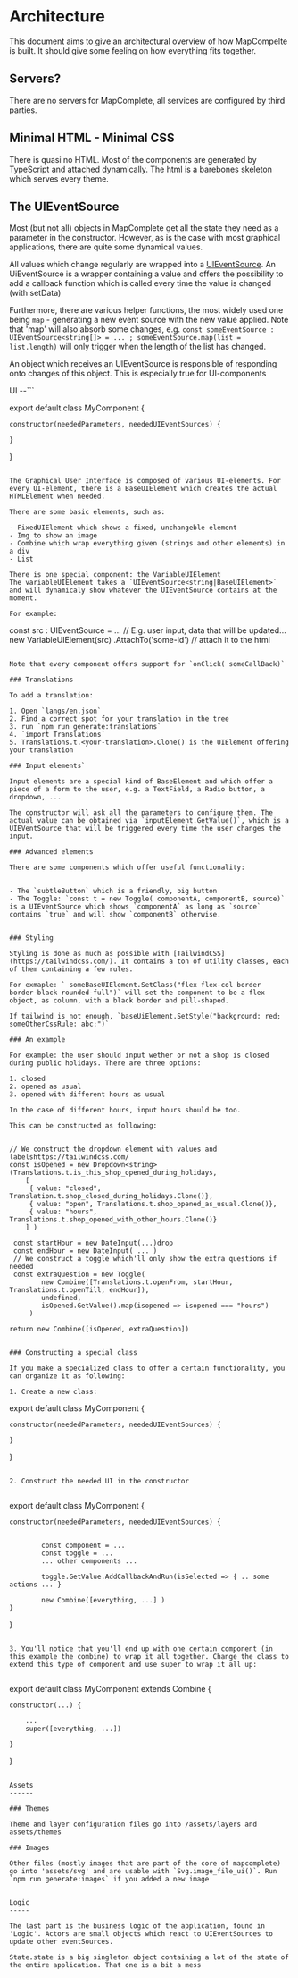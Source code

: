 Architecture
============

This document aims to give an architectural overview of how MapCompelte is built. It should give some feeling on how everything fits together.

Servers?
--------

There are no servers for MapComplete, all services are configured by third parties.

Minimal HTML - Minimal CSS
--------------------------

There is quasi no HTML. Most of the components are generated by TypeScript and attached dynamically. The html is a barebones skeleton which serves every theme.


The UIEventSource
-----------------

Most (but not all) objects in MapComplete get all the state they need as a parameter in the constructor. However, as is the case with most graphical applications, there are quite some dynamical values.

All values which change regularly are wrapped into a [UIEventSource](https://github.com/pietervdvn/MapComplete/blob/master/Logic/UIEventSource.ts).
An UiEventSource is a wrapper containing a value and offers the possibility to add a callback function which is called every time the value is changed (with setData)

Furthermore, there are various helper functions, the most widely used one being `map` - generating a new event source with the new value applied.
Note that 'map' will also absorb some changes, e.g. `const someEventSource : UIEventSource<string[]> = ... ; someEventSource.map(list = list.length)` will only trigger when the length of the list has changed.	

An object which receives an UIEventSource is responsible of responding onto changes of this object. This is especially true for UI-components

UI
--```

export default class MyComponent {

    constructor(neededParameters, neededUIEventSources) {
    
    }

}
```

The Graphical User Interface is composed of various UI-elements. For every UI-element, there is a BaseUIElement which creates the actual HTMLElement when needed.

There are some basic elements, such as:

- FixedUIElement which shows a fixed, unchangeble element
- Img to show an image
- Combine which wrap everything given (strings and other elements) in a div
- List

There is one special component: the VariableUIElement
The variableUIElement takes a `UIEventSource<string|BaseUIElement>` and will dynamicaly show whatever the UIEventSource contains at the moment.

For example:

```

const src : UIEventSource<string> = ... // E.g. user input, data that will be updated...
new VariableUIElement(src)
    .AttachTo('some-id') // attach it to the html
```

Note that every component offers support for `onClick( someCallBack)`

### Translations

To add a translation:

1. Open `langs/en.json`
2. Find a correct spot for your translation in the tree
3. run `npm run generate:translations`
4. `import Translations`
5. Translations.t.<your-translation>.Clone() is the UIElement offering your translation

### Input elements`

Input elements are a special kind of BaseElement and which offer a piece of a form to the user, e.g. a TextField, a Radio button, a dropdown, ...

The constructor will ask all the parameters to configure them. The actual value can be obtained via `inputElement.GetValue()`, which is a UIEVentSource that will be triggered every time the user changes the input.

### Advanced elements

There are some components which offer useful functionality:


- The `subtleButton` which is a friendly, big button
- The Toggle: `const t = new Toggle( componentA, componentB, source)` is a UIEventSource which shows `componentA` as long as `source` contains `true` and will show `componentB` otherwise.


### Styling

Styling is done as much as possible with [TailwindCSS](https://tailwindcss.com/). It contains a ton of utility classes, each of them containing a few rules.

For exmaple: ` someBaseUIElement.SetClass("flex flex-col border border-black rounded-full")` will set the component to be a flex object, as column, with a black border and pill-shaped.

If tailwind is not enough, `baseUiElement.SetStyle("background: red; someOtherCssRule: abc;")`

### An example

For example: the user should input wether or not a shop is closed during public holidays. There are three options:

1. closed
2. opened as usual
3. opened with different hours as usual

In the case of different hours, input hours should be too.

This can be constructed as following:


```
    // We construct the dropdown element with values and labelshttps://tailwindcss.com/
    const isOpened = new Dropdown<string>(Translations.t.is_this_shop_opened_during_holidays,
        [
         { value: "closed", Translation.t.shop_closed_during_holidays.Clone()},
         { value: "open", Translations.t.shop_opened_as_usual.Clone()},
         { value: "hours", Translations.t.shop_opened_with_other_hours.Clone()}
        ] )
        
     const startHour = new DateInput(...)drop
     const endHour = new DateInput( ... )   
     // We construct a toggle which'll only show the extra questions if needed
     const extraQuestion = new Toggle(
            new Combine([Translations.t.openFrom, startHour, Translations.t.openTill, endHour]),
            undefined,
            isOpened.GetValue().map(isopened => isopened === "hours")
         )

    return new Combine([isOpened, extraQuestion])
```

### Constructing a special class

If you make a specialized class to offer a certain functionality, you can organize it as following:

1. Create a new class:

```

export default class MyComponent {

    constructor(neededParameters, neededUIEventSources) {
    
    }

}
```

2. Construct the needed UI in the constructor


```

export default class MyComponent {

    constructor(neededParameters, neededUIEventSources) {
    
    
            const component = ...
            const toggle = ...
            ... other components ...
            
            toggle.GetValue.AddCallbackAndRun(isSelected => { .. some actions ... }
            
            new Combine([everything, ...] )
    }

}
```

3. You'll notice that you'll end up with one certain component (in this example the combine) to wrap it all together. Change the class to extend this type of component and use super to wrap it all up:


```

export default class MyComponent extends Combine {

    constructor(...) {
    
        ...
        super([everything, ...])
    
    }

}

```

Assets
------

### Themes

Theme and layer configuration files go into /assets/layers and assets/themes

### Images

Other files (mostly images that are part of the core of mapcomplete) go into 'assets/svg' and are usable with `Svg.image_file_ui()`. Run `npm run generate:images` if you added a new image


Logic
-----

The last part is the business logic of the application, found in 'Logic'. Actors are small objects which react to UIEventSources to update other eventSources.

State.state is a big singleton object containing a lot of the state of the entire application. That one is a bit a mess

